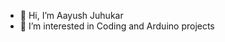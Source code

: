 - 👋 Hi, I’m Aayush Juhukar
- 👀 I’m interested in Coding and Arduino projects



<!---
aayushjuhu/aayushjuhu is a ✨ special ✨ repository because its `README.md` (this file) appears on your GitHub profile.
You can click the Preview link to take a look at your changes.
--->
